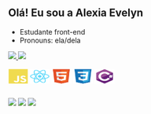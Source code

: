 ## Olá! Eu sou a Alexia Evelyn

-  Estudante front-end
-  Pronouns: ela/dela

<div>
  <a href="https://github.com/alexiaev20">
    <img height=100 src="https://github-readme-stats.vercel.app/api?username=alexiaev20&show_icons=true&theme=radical"/>
  </a> 
  <a href="https://github.com/anuraghazra/convoychat">
    <img height=180 align="top" src="https://github-readme-stats.vercel.app/api/top-langs?username=alexiaev20&theme=radica&layout=compact&langs_count=8&card_width=180" />
  </a>
</div>


<div style="display: inline_block"><br>
  <img align="center" alt="alexia-Js" height="30" width="40" src="https://raw.githubusercontent.com/devicons/devicon/master/icons/javascript/javascript-plain.svg">
  <img align="center" alt="alexia-React" height="30" width="40" src="https://raw.githubusercontent.com/devicons/devicon/master/icons/react/react-original.svg">
  <img align="center" alt="alexia-HTML" height="30" width="40" src="https://raw.githubusercontent.com/devicons/devicon/master/icons/html5/html5-original.svg">
  <img align="center" alt="alexia-CSS" height="30" width="40" src="https://raw.githubusercontent.com/devicons/devicon/master/icons/css3/css3-original.svg">
  <img align="center" alt="alexia-Csharp" height="30" width="40" src="https://raw.githubusercontent.com/devicons/devicon/master/icons/csharp/csharp-original.svg">
</div>
  
  ##
 
<div> 
  <a href="https://instagram.com/alexiaev_" target="_blank"><img src="https://img.shields.io/badge/-Instagram-%23E4405F?style=for-the-badge&logo=instagram&logoColor=white" target="_blank"></a>
  <a href = "mailto:alexiaevellyn20@gmail.com"><img src="https://img.shields.io/badge/-Gmail-%23333?style=for-the-badge&logo=gmail&logoColor=white" target="_blank"></a>
  <a href="https://www.linkedin.com/in/alexia-evelyn" target="_blank"><img src="https://img.shields.io/badge/-LinkedIn-%230077B5?style=for-the-badge&logo=linkedin&logoColor=white" target="_blank"></a> 
  
</div>
